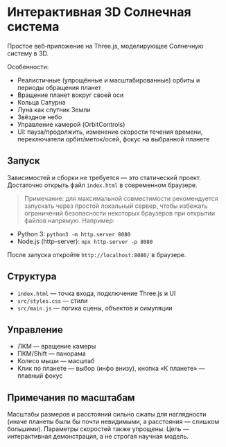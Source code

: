 # Интерактивная 3D Солнечная система

Простое веб‑приложение на Three.js, моделирующее Солнечную систему в 3D.

Особенности:
- Реалистичные (упрощённые и масштабированные) орбиты и периоды обращения планет
- Вращение планет вокруг своей оси
- Кольца Сатурна
- Луна как спутник Земли
- Звёздное небо
- Управление камерой (OrbitControls)
- UI: пауза/продолжить, изменение скорости течения времени, переключатели орбит/меток/осей, фокус на выбранной планете

## Запуск

Зависимостей и сборки не требуется — это статический проект. Достаточно открыть файл `index.html` в современном браузере.

> Примечание: для максимальной совместимости рекомендуется запускать через простой локальный сервер, чтобы избежать ограничений безопасности некоторых браузеров при открытии файлов напрямую. Например:

- Python 3: `python3 -m http.server 8080`
- Node.js (http-server): `npx http-server -p 8080`

После запуска откройте `http://localhost:8080/` в браузере.

## Структура

- `index.html` — точка входа, подключение Three.js и UI
- `src/styles.css` — стили
- `src/main.js` — логика сцены, объектов и симуляции

## Управление

- ЛКМ — вращение камеры
- ПКМ/Shift — панорама
- Колесо мыши — масштаб
- Клик по планете — выбор (инфо внизу), кнопка «К планете» — плавный фокус

## Примечания по масштабам

Масштабы размеров и расстояний сильно сжаты для наглядности (иначе планеты были бы почти невидимыми, а расстояния — слишком большими). Параметры скоростей также упрощены. Цель — интерактивная демонстрация, а не строгая научная модель.
